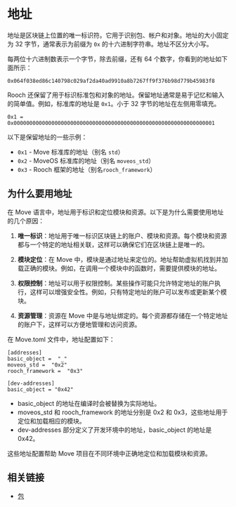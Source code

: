 # 地址

地址是区块链上位置的唯一标识符。它用于识别包、帐户和对象。地址的大小固定为 32 字节，通常表示为前缀为 `0x` 的十六进制字符串。地址不区分大小写。

每两位十六进制数表示一个字节，除去前缀，还有 64 个数字，你看到的地址如下面所示：

```move
0x064f038ed86c140798c029af2da40ad9910a8b7267ff9f376b98d779b45983f8
```

Rooch 还保留了用于标识标准包和对象的地址。保留地址通常是易于记忆和输入的简单值。例如，标准库的地址是 `0x1`。小于 32 字节的地址在左侧用零填充。

```move
0x1 = 0x0000000000000000000000000000000000000000000000000000000000000001
```

以下是保留地址的一些示例：

- `0x1` - Move 标准库的地址（别名 `std`）
- `0x2` - MoveOS 标准库的地址（别名 `moveos_std`）
- `0x3` - Rooch 框架的地址（别名`rooch_framework`）

## 为什么要用地址

在 Move 语言中，地址用于标识和定位模块和资源。以下是为什么需要使用地址的几个原因：

1. **唯一标识**：地址用于唯一标识区块链上的账户、模块和资源。每个模块和资源都与一个特定的地址相关联，这样可以确保它们在区块链上是唯一的。

2. **模块定位**：在 Move 中，模块是通过地址来定位的。地址帮助虚拟机找到并加载正确的模块。例如，在调用一个模块中的函数时，需要提供模块的地址。

3. **权限控制**：地址可以用于权限控制。某些操作可能只允许特定地址的账户执行，这样可以增强安全性。例如，只有特定地址的账户可以发布或更新某个模块。

4. **资源管理**：资源在 Move 中是与地址绑定的。每个资源都存储在一个特定地址的账户下，这样可以方便地管理和访问资源。

在 Move.toml 文件中，地址配置如下：

```move
[addresses]
basic_object =  "_"
moveos_std =  "0x2"
rooch_framework =  "0x3"

[dev-addresses]
basic_object = "0x42"
```

- basic_object 的地址在编译时会被替换为实际地址。
- moveos_std 和 rooch_framework 的地址分别是 0x2 和 0x3，这些地址用于定位和加载相应的模块。
- dev-addresses 部分定义了开发环境中的地址，basic_object 的地址是 0x42。

这些地址配置帮助 Move 项目在不同环境中正确地定位和加载模块和资源。

## 相关链接

- [包](./packages.md)